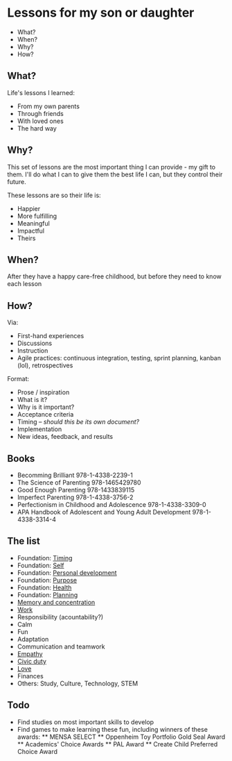 # Lessons for my son or daughter

* What?
* When?
* Why?
* How?


## What?

Life's lessons I learned:

* From my own parents
* Through friends
* With loved ones
* The hard way


## Why?

This set of lessons are the most important thing I can provide - my gift to them. I'll do what I can to give them the best life I can, but they control their future.

These lessons are so their life is:

* Happier
* More fulfilling
* Meaningful
* Impactful
* Theirs


## When?

After they have a happy care-free childhood, but before they need to know each lesson


## How?

Via:

* First-hand experiences
* Discussions
* Instruction
* Agile practices: continuous integration, testing, sprint planning, kanban (lol), retrospectives

Format:

* Prose / inspiration
* What is it?
* Why is it important?
* Acceptance criteria
* Timing – _should this be its own document?_
* Implementation
* New ideas, feedback, and results

## Books

* Becomming Brilliant 978-1-4338-2239-1
* The Science of Parenting 978-1465429780
* Good Enough Parenting 978-1433839115
* Imperfect Parenting 978-1-4338-3756-2
* Perfectionism in Childhood and Adolescence 978-1-4338-3309-0
* APA Handbook of Adolescent and Young Adult Development 978-1-4338-3314-4

## The list

* Foundation: [Timing](Timing.md)
* Foundation: [Self](lessons/self.md)
* Foundation: [Personal development](lessons/personal-development.md)
* Foundation: [Purpose](lessons/purpose.md)
* Foundation: [Health](lessons/health.md)
* Foundation: [Planning](lessons/planning.md)
* [Memory and concentration](lessons/memory-and-concentration.md)
* [Work](lessons/work.md)
* Responsibility (acountability?)
* Calm
* Fun
* Adaptation
* Communication and teamwork
* [Empathy](lessons/empathy.md)
* [Civic duty](lessons/civic-duty.md)
* [Love](lessons/love.md)
* Finances
* Others: Study, Culture, Technology, STEM

## Todo

* Find studies on most important skills to develop
* Find games to make learning these fun, including winners of these awards:
** MENSA SELECT
** Oppenheim Toy Portfolio Gold Seal Award
** Academics' Choice Awards
** PAL Award
** Create Child Preferred Choice Award
